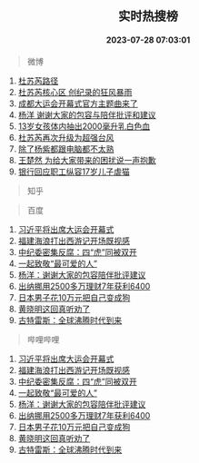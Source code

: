 <div align="center"><h2>实时热搜榜</h2><h4>2023-07-28 07:03:01</h4></div>

> 微博  

1. [杜苏芮路径](https://s.weibo.com/weibo?q=%E6%9D%9C%E8%8B%8F%E8%8A%AE%E8%B7%AF%E5%BE%84&t=31&band_rank=1&Refer=top)<br />
2. [杜苏芮核心区 创纪录的狂风暴雨](https://s.weibo.com/weibo?q=%E6%9D%9C%E8%8B%8F%E8%8A%AE%E6%A0%B8%E5%BF%83%E5%8C%BA%20%E5%88%9B%E7%BA%AA%E5%BD%95%E7%9A%84%E7%8B%82%E9%A3%8E%E6%9A%B4%E9%9B%A8&t=31&band_rank=2&Refer=top)<br />
3. [成都大运会开幕式官方主题曲来了](https://s.weibo.com/weibo?q=%23%E6%88%90%E9%83%BD%E5%A4%A7%E8%BF%90%E4%BC%9A%E5%BC%80%E5%B9%95%E5%BC%8F%E5%AE%98%E6%96%B9%E4%B8%BB%E9%A2%98%E6%9B%B2%E6%9D%A5%E4%BA%86%23&t=31&band_rank=3&Refer=top)<br />
4. [杨洋 谢谢大家的包容与陪伴批评和建议](https://s.weibo.com/weibo?q=%E6%9D%A8%E6%B4%8B%20%E8%B0%A2%E8%B0%A2%E5%A4%A7%E5%AE%B6%E7%9A%84%E5%8C%85%E5%AE%B9%E4%B8%8E%E9%99%AA%E4%BC%B4%E6%89%B9%E8%AF%84%E5%92%8C%E5%BB%BA%E8%AE%AE&t=31&band_rank=4&Refer=top)<br />
5. [13岁女孩体内抽出2000毫升乳白色血](https://s.weibo.com/weibo?q=%2313%E5%B2%81%E5%A5%B3%E5%AD%A9%E4%BD%93%E5%86%85%E6%8A%BD%E5%87%BA2000%E6%AF%AB%E5%8D%87%E4%B9%B3%E7%99%BD%E8%89%B2%E8%A1%80%23&t=31&band_rank=5&Refer=top)<br />
6. [杜苏芮再次升级为超强台风](https://s.weibo.com/weibo?q=%23%E6%9D%9C%E8%8B%8F%E8%8A%AE%E5%86%8D%E6%AC%A1%E5%8D%87%E7%BA%A7%E4%B8%BA%E8%B6%85%E5%BC%BA%E5%8F%B0%E9%A3%8E%23&t=31&band_rank=6&Refer=top)<br />
7. [除了杨紫都跟电脑都不太熟](https://s.weibo.com/weibo?q=%E9%99%A4%E4%BA%86%E6%9D%A8%E7%B4%AB%E9%83%BD%E8%B7%9F%E7%94%B5%E8%84%91%E9%83%BD%E4%B8%8D%E5%A4%AA%E7%86%9F&t=31&band_rank=7&Refer=top)<br />
8. [王楚然 为给大家带来的困扰说一声抱歉](https://s.weibo.com/weibo?q=%E7%8E%8B%E6%A5%9A%E7%84%B6%20%E4%B8%BA%E7%BB%99%E5%A4%A7%E5%AE%B6%E5%B8%A6%E6%9D%A5%E7%9A%84%E5%9B%B0%E6%89%B0%E8%AF%B4%E4%B8%80%E5%A3%B0%E6%8A%B1%E6%AD%89&t=31&band_rank=8&Refer=top)<br />
9. [银行回应职工纵容17岁儿子虐猫](https://s.weibo.com/weibo?q=%E9%93%B6%E8%A1%8C%E5%9B%9E%E5%BA%94%E8%81%8C%E5%B7%A5%E7%BA%B5%E5%AE%B917%E5%B2%81%E5%84%BF%E5%AD%90%E8%99%90%E7%8C%AB&t=31&band_rank=9&Refer=top)<br />

> 知乎  


> 百度  

1. [习近平将出席大运会开幕式](https://www.baidu.com/s?wd=%E4%B9%A0%E8%BF%91%E5%B9%B3%E5%B0%86%E5%87%BA%E5%B8%AD%E5%A4%A7%E8%BF%90%E4%BC%9A%E5%BC%80%E5%B9%95%E5%BC%8F&sa=fyb_news&rsv_dl=fyb_news)<br />
2. [福建海浪打出西游记开场既视感](https://www.baidu.com/s?wd=%E7%A6%8F%E5%BB%BA%E6%B5%B7%E6%B5%AA%E6%89%93%E5%87%BA%E8%A5%BF%E6%B8%B8%E8%AE%B0%E5%BC%80%E5%9C%BA%E6%97%A2%E8%A7%86%E6%84%9F&sa=fyb_news&rsv_dl=fyb_news)<br />
3. [中纪委密集反腐：四“虎”同被双开](https://www.baidu.com/s?wd=%E4%B8%AD%E7%BA%AA%E5%A7%94%E5%AF%86%E9%9B%86%E5%8F%8D%E8%85%90%EF%BC%9A%E5%9B%9B%E2%80%9C%E8%99%8E%E2%80%9D%E5%90%8C%E8%A2%AB%E5%8F%8C%E5%BC%80&sa=fyb_news&rsv_dl=fyb_news)<br />
4. [一起致敬“最可爱的人”](https://www.baidu.com/s?wd=%E4%B8%80%E8%B5%B7%E8%87%B4%E6%95%AC%E2%80%9C%E6%9C%80%E5%8F%AF%E7%88%B1%E7%9A%84%E4%BA%BA%E2%80%9D&sa=fyb_news&rsv_dl=fyb_news)<br />
5. [杨洋：谢谢大家的包容陪伴批评建议](https://www.baidu.com/s?wd=%E6%9D%A8%E6%B4%8B%EF%BC%9A%E8%B0%A2%E8%B0%A2%E5%A4%A7%E5%AE%B6%E7%9A%84%E5%8C%85%E5%AE%B9%E9%99%AA%E4%BC%B4%E6%89%B9%E8%AF%84%E5%BB%BA%E8%AE%AE&sa=fyb_news&rsv_dl=fyb_news)<br />
6. [出纳挪用2500多万理财7年获利6400](https://www.baidu.com/s?wd=%E5%87%BA%E7%BA%B3%E6%8C%AA%E7%94%A82500%E5%A4%9A%E4%B8%87%E7%90%86%E8%B4%A27%E5%B9%B4%E8%8E%B7%E5%88%A96400&sa=fyb_news&rsv_dl=fyb_news)<br />
7. [日本男子花10万元把自己变成狗](https://www.baidu.com/s?wd=%E6%97%A5%E6%9C%AC%E7%94%B7%E5%AD%90%E8%8A%B110%E4%B8%87%E5%85%83%E6%8A%8A%E8%87%AA%E5%B7%B1%E5%8F%98%E6%88%90%E7%8B%97&sa=fyb_news&rsv_dl=fyb_news)<br />
8. [黄晓明这回真听劝了](https://www.baidu.com/s?wd=%E9%BB%84%E6%99%93%E6%98%8E%E8%BF%99%E5%9B%9E%E7%9C%9F%E5%90%AC%E5%8A%9D%E4%BA%86&sa=fyb_news&rsv_dl=fyb_news)<br />
9. [古特雷斯：全球沸腾时代到来](https://www.baidu.com/s?wd=%E5%8F%A4%E7%89%B9%E9%9B%B7%E6%96%AF%EF%BC%9A%E5%85%A8%E7%90%83%E6%B2%B8%E8%85%BE%E6%97%B6%E4%BB%A3%E5%88%B0%E6%9D%A5&sa=fyb_news&rsv_dl=fyb_news)<br />

> 哔哩哔哩  

1. [习近平将出席大运会开幕式](https://www.baidu.com/s?wd=%E4%B9%A0%E8%BF%91%E5%B9%B3%E5%B0%86%E5%87%BA%E5%B8%AD%E5%A4%A7%E8%BF%90%E4%BC%9A%E5%BC%80%E5%B9%95%E5%BC%8F&sa=fyb_news&rsv_dl=fyb_news)<br />
2. [福建海浪打出西游记开场既视感](https://www.baidu.com/s?wd=%E7%A6%8F%E5%BB%BA%E6%B5%B7%E6%B5%AA%E6%89%93%E5%87%BA%E8%A5%BF%E6%B8%B8%E8%AE%B0%E5%BC%80%E5%9C%BA%E6%97%A2%E8%A7%86%E6%84%9F&sa=fyb_news&rsv_dl=fyb_news)<br />
3. [中纪委密集反腐：四“虎”同被双开](https://www.baidu.com/s?wd=%E4%B8%AD%E7%BA%AA%E5%A7%94%E5%AF%86%E9%9B%86%E5%8F%8D%E8%85%90%EF%BC%9A%E5%9B%9B%E2%80%9C%E8%99%8E%E2%80%9D%E5%90%8C%E8%A2%AB%E5%8F%8C%E5%BC%80&sa=fyb_news&rsv_dl=fyb_news)<br />
4. [一起致敬“最可爱的人”](https://www.baidu.com/s?wd=%E4%B8%80%E8%B5%B7%E8%87%B4%E6%95%AC%E2%80%9C%E6%9C%80%E5%8F%AF%E7%88%B1%E7%9A%84%E4%BA%BA%E2%80%9D&sa=fyb_news&rsv_dl=fyb_news)<br />
5. [杨洋：谢谢大家的包容陪伴批评建议](https://www.baidu.com/s?wd=%E6%9D%A8%E6%B4%8B%EF%BC%9A%E8%B0%A2%E8%B0%A2%E5%A4%A7%E5%AE%B6%E7%9A%84%E5%8C%85%E5%AE%B9%E9%99%AA%E4%BC%B4%E6%89%B9%E8%AF%84%E5%BB%BA%E8%AE%AE&sa=fyb_news&rsv_dl=fyb_news)<br />
6. [出纳挪用2500多万理财7年获利6400](https://www.baidu.com/s?wd=%E5%87%BA%E7%BA%B3%E6%8C%AA%E7%94%A82500%E5%A4%9A%E4%B8%87%E7%90%86%E8%B4%A27%E5%B9%B4%E8%8E%B7%E5%88%A96400&sa=fyb_news&rsv_dl=fyb_news)<br />
7. [日本男子花10万元把自己变成狗](https://www.baidu.com/s?wd=%E6%97%A5%E6%9C%AC%E7%94%B7%E5%AD%90%E8%8A%B110%E4%B8%87%E5%85%83%E6%8A%8A%E8%87%AA%E5%B7%B1%E5%8F%98%E6%88%90%E7%8B%97&sa=fyb_news&rsv_dl=fyb_news)<br />
8. [黄晓明这回真听劝了](https://www.baidu.com/s?wd=%E9%BB%84%E6%99%93%E6%98%8E%E8%BF%99%E5%9B%9E%E7%9C%9F%E5%90%AC%E5%8A%9D%E4%BA%86&sa=fyb_news&rsv_dl=fyb_news)<br />
9. [古特雷斯：全球沸腾时代到来](https://www.baidu.com/s?wd=%E5%8F%A4%E7%89%B9%E9%9B%B7%E6%96%AF%EF%BC%9A%E5%85%A8%E7%90%83%E6%B2%B8%E8%85%BE%E6%97%B6%E4%BB%A3%E5%88%B0%E6%9D%A5&sa=fyb_news&rsv_dl=fyb_news)<br />
